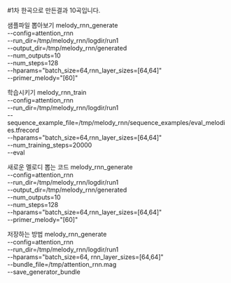 #1차 한곡으로 만든결과 10곡입니다.

샘플파일 뽑아보기
melody_rnn_generate \
--config=attention_rnn \
--run_dir=/tmp/melody_rnn/logdir/run1 \
--output_dir=/tmp/melody_rnn/generated \
--num_outputs=10 \
--num_steps=128 \
--hparams="batch_size=64,rnn_layer_sizes=[64,64]" \
--primer_melody="[60]"

학습시키기
melody_rnn_train \
--config=attention_rnn \
--run_dir=/tmp/melody_rnn/logdir/run1 \
--sequence_example_file=/tmp/melody_rnn/sequence_examples/eval_melodies.tfrecord \
--hparams="batch_size=64,rnn_layer_sizes=[64,64]" \
--num_training_steps=20000 \
--eval


새로운 멜로디 뽑는 코드
melody_rnn_generate \
--config=attention_rnn \
--run_dir=/tmp/melody_rnn/logdir/run1 \
--output_dir=/tmp/melody_rnn/generated \
--num_outputs=10 \
--num_steps=128 \
--hparams="batch_size=64,rnn_layer_sizes=[64,64]" \
--primer_melody="[60]"


저장하는 방법
melody_rnn_generate \
--config=attention_rnn \
--run_dir=/tmp/melody_rnn/logdir/run1 \
--hparams="batch_size=64, rnn_layer_sizes=[64,64]" \
--bundle_file=/tmp/attention_rnn.mag \
--save_generator_bundle
